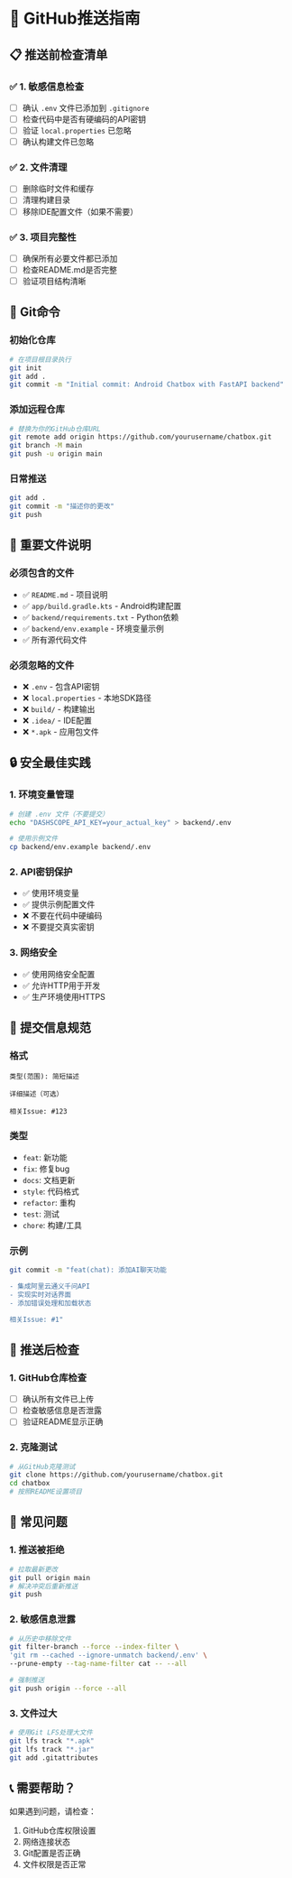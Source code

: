 # 🚀 GitHub推送指南

## 📋 推送前检查清单

### ✅ 1. 敏感信息检查
- [ ] 确认 `.env` 文件已添加到 `.gitignore`
- [ ] 检查代码中是否有硬编码的API密钥
- [ ] 验证 `local.properties` 已忽略
- [ ] 确认构建文件已忽略

### ✅ 2. 文件清理
- [ ] 删除临时文件和缓存
- [ ] 清理构建目录
- [ ] 移除IDE配置文件（如果不需要）

### ✅ 3. 项目完整性
- [ ] 确保所有必要文件都已添加
- [ ] 检查README.md是否完整
- [ ] 验证项目结构清晰

## 🔧 Git命令

### 初始化仓库
```bash
# 在项目根目录执行
git init
git add .
git commit -m "Initial commit: Android Chatbox with FastAPI backend"
```

### 添加远程仓库
```bash
# 替换为你的GitHub仓库URL
git remote add origin https://github.com/yourusername/chatbox.git
git branch -M main
git push -u origin main
```

### 日常推送
```bash
git add .
git commit -m "描述你的更改"
git push
```

## 📁 重要文件说明

### 必须包含的文件
- ✅ `README.md` - 项目说明
- ✅ `app/build.gradle.kts` - Android构建配置
- ✅ `backend/requirements.txt` - Python依赖
- ✅ `backend/env.example` - 环境变量示例
- ✅ 所有源代码文件

### 必须忽略的文件
- ❌ `.env` - 包含API密钥
- ❌ `local.properties` - 本地SDK路径
- ❌ `build/` - 构建输出
- ❌ `.idea/` - IDE配置
- ❌ `*.apk` - 应用包文件

## 🔒 安全最佳实践

### 1. 环境变量管理
```bash
# 创建 .env 文件（不要提交）
echo "DASHSCOPE_API_KEY=your_actual_key" > backend/.env

# 使用示例文件
cp backend/env.example backend/.env
```

### 2. API密钥保护
- ✅ 使用环境变量
- ✅ 提供示例配置文件
- ❌ 不要在代码中硬编码
- ❌ 不要提交真实密钥

### 3. 网络安全
- ✅ 使用网络安全配置
- ✅ 允许HTTP用于开发
- ✅ 生产环境使用HTTPS

## 📝 提交信息规范

### 格式
```
类型(范围): 简短描述

详细描述（可选）

相关Issue: #123
```

### 类型
- `feat`: 新功能
- `fix`: 修复bug
- `docs`: 文档更新
- `style`: 代码格式
- `refactor`: 重构
- `test`: 测试
- `chore`: 构建/工具

### 示例
```bash
git commit -m "feat(chat): 添加AI聊天功能

- 集成阿里云通义千问API
- 实现实时对话界面
- 添加错误处理和加载状态

相关Issue: #1"
```

## 🎯 推送后检查

### 1. GitHub仓库检查
- [ ] 确认所有文件已上传
- [ ] 检查敏感信息是否泄露
- [ ] 验证README显示正确

### 2. 克隆测试
```bash
# 从GitHub克隆测试
git clone https://github.com/yourusername/chatbox.git
cd chatbox
# 按照README设置项目
```

## 🚨 常见问题

### 1. 推送被拒绝
```bash
# 拉取最新更改
git pull origin main
# 解决冲突后重新推送
git push
```

### 2. 敏感信息泄露
```bash
# 从历史中移除文件
git filter-branch --force --index-filter \
'git rm --cached --ignore-unmatch backend/.env' \
--prune-empty --tag-name-filter cat -- --all

# 强制推送
git push origin --force --all
```

### 3. 文件过大
```bash
# 使用Git LFS处理大文件
git lfs track "*.apk"
git lfs track "*.jar"
git add .gitattributes
```

## 📞 需要帮助？

如果遇到问题，请检查：
1. GitHub仓库权限设置
2. 网络连接状态
3. Git配置是否正确
4. 文件权限是否正常
